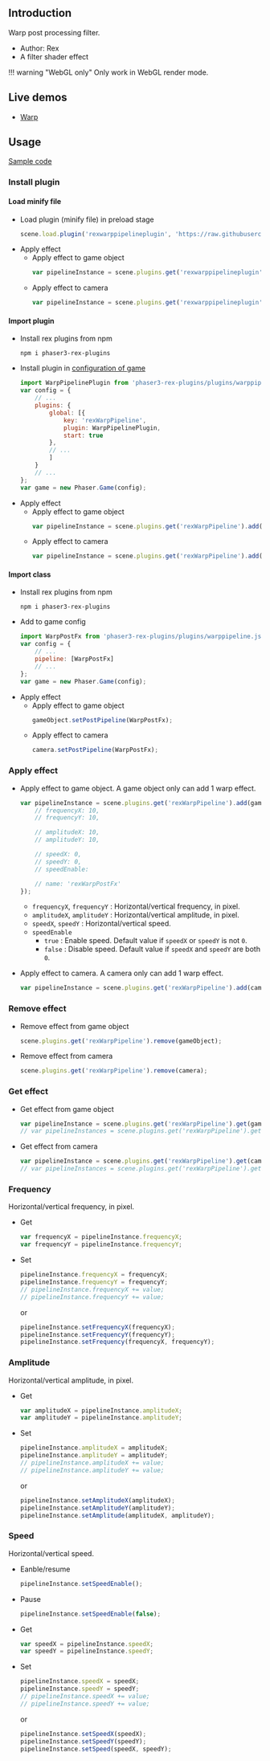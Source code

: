 ## Introduction

Warp post processing filter. 

- Author: Rex
- A filter shader effect

!!! warning "WebGL only"
    Only work in WebGL render mode.

## Live demos

- [Warp](https://codepen.io/rexrainbow/pen/dymddOj)

## Usage

[Sample code](https://github.com/rexrainbow/phaser3-rex-notes/tree/master/examples/shader-warp)

### Install plugin

#### Load minify file

- Load plugin (minify file) in preload stage
    ```javascript
    scene.load.plugin('rexwarppipelineplugin', 'https://raw.githubusercontent.com/rexrainbow/phaser3-rex-notes/master/dist/rexwarppipelineplugin.min.js', true);
    ```
- Apply effect
    - Apply effect to game object
        ```javascript
        var pipelineInstance = scene.plugins.get('rexwarppipelineplugin').add(gameObject, config);
        ```
    - Apply effect to camera
        ```javascript
        var pipelineInstance = scene.plugins.get('rexwarppipelineplugin').add(camera, config);
        ```

#### Import plugin

- Install rex plugins from npm
    ```
    npm i phaser3-rex-plugins
    ```
- Install plugin in [configuration of game](game.md#configuration)
    ```javascript
    import WarpPipelinePlugin from 'phaser3-rex-plugins/plugins/warppipeline-plugin.js';
    var config = {
        // ...
        plugins: {
            global: [{
                key: 'rexWarpPipeline',
                plugin: WarpPipelinePlugin,
                start: true
            },
            // ...
            ]
        }
        // ...
    };
    var game = new Phaser.Game(config);
    ```
- Apply effect
    - Apply effect to game object
        ```javascript
        var pipelineInstance = scene.plugins.get('rexWarpPipeline').add(gameObject, config);
        ```
    - Apply effect to camera
        ```javascript
        var pipelineInstance = scene.plugins.get('rexWarpPipeline').add(camera, config);
        ```

#### Import class

- Install rex plugins from npm
    ```
    npm i phaser3-rex-plugins
    ```
- Add to game config
    ```javascript
    import WarpPostFx from 'phaser3-rex-plugins/plugins/warppipeline.js';
    var config = {
        // ...
        pipeline: [WarpPostFx]
        // ...
    };
    var game = new Phaser.Game(config);
    ```
- Apply effect
    - Apply effect to game object
        ```javascript
        gameObject.setPostPipeline(WarpPostFx);
        ```
    - Apply effect to camera
        ```javascript
        camera.setPostPipeline(WarpPostFx);
        ```

### Apply effect

- Apply effect to game object. A game object only can add 1 warp effect.
    ```javascript
    var pipelineInstance = scene.plugins.get('rexWarpPipeline').add(gameObject, {
        // frequencyX: 10,
        // frequencyY: 10,

        // amplitudeX: 10,
        // amplitudeY: 10,

        // speedX: 0,
        // speedY: 0,
        // speedEnable: 

        // name: 'rexWarpPostFx'
    });
    ```
    - `frequencyX`, `frequencyY` : Horizontal/vertical frequency, in pixel.
    - `amplitudeX`, `amplitudeY` : Horizontal/vertical amplitude, in pixel.
    - `speedX`, `speedY` : Horizontal/vertical speed.
    - `speedEnable`
        - `true` : Enable speed. Default value if `speedX` or `speedY` is not `0`.
        - `false` : Disable speed. Default value if `speedX` and `speedY` are both `0`.

- Apply effect to camera. A camera only can add 1 warp effect.
    ```javascript
    var pipelineInstance = scene.plugins.get('rexWarpPipeline').add(camera, config);
    ```

### Remove effect

- Remove effect from game object
    ```javascript
    scene.plugins.get('rexWarpPipeline').remove(gameObject);
    ```
- Remove effect from camera
    ```javascript
    scene.plugins.get('rexWarpPipeline').remove(camera);
    ```

### Get effect

- Get effect from game object
    ```javascript
    var pipelineInstance = scene.plugins.get('rexWarpPipeline').get(gameObject)[0];
    // var pipelineInstances = scene.plugins.get('rexWarpPipeline').get(gameObject);
    ```
- Get effect from camera
    ```javascript
    var pipelineInstance = scene.plugins.get('rexWarpPipeline').get(camera)[0];
    // var pipelineInstances = scene.plugins.get('rexWarpPipeline').get(camera);
    ```

### Frequency

Horizontal/vertical frequency, in pixel.

- Get
    ```javascript
    var frequencyX = pipelineInstance.frequencyX;
    var frequencyY = pipelineInstance.frequencyY;
    ```
- Set
    ```javascript
    pipelineInstance.frequencyX = frequencyX;
    pipelineInstance.frequencyY = frequencyY;
    // pipelineInstance.frequencyX += value;
    // pipelineInstance.frequencyY += value;
    ```
    or
    ```javascript
    pipelineInstance.setFrequencyX(frequencyX);
    pipelineInstance.setFrequencyY(frequencyY);
    pipelineInstance.setFrequency(frequencyX, frequencyY);
    ```

### Amplitude

Horizontal/vertical amplitude, in pixel.

- Get
    ```javascript
    var amplitudeX = pipelineInstance.amplitudeX;
    var amplitudeY = pipelineInstance.amplitudeY;
    ```
- Set
    ```javascript
    pipelineInstance.amplitudeX = amplitudeX;
    pipelineInstance.amplitudeY = amplitudeY;
    // pipelineInstance.amplitudeX += value;
    // pipelineInstance.amplitudeY += value;
    ```
    or
    ```javascript
    pipelineInstance.setAmplitudeX(amplitudeX);
    pipelineInstance.setAmplitudeY(amplitudeY);
    pipelineInstance.setAmplitude(amplitudeX, amplitudeY);
    ```

### Speed

Horizontal/vertical speed.

- Eanble/resume
    ```javascript
    pipelineInstance.setSpeedEnable();
    ```
- Pause
    ```javascript
    pipelineInstance.setSpeedEnable(false);
    ```
- Get
    ```javascript
    var speedX = pipelineInstance.speedX;
    var speedY = pipelineInstance.speedY;
    ```
- Set
    ```javascript
    pipelineInstance.speedX = speedX;
    pipelineInstance.speedY = speedY;
    // pipelineInstance.speedX += value;
    // pipelineInstance.speedY += value;
    ```
    or
    ```javascript
    pipelineInstance.setSpeedX(speedX);
    pipelineInstance.setSpeedY(speedY);
    pipelineInstance.setSpeed(speedX, speedY);
    ```